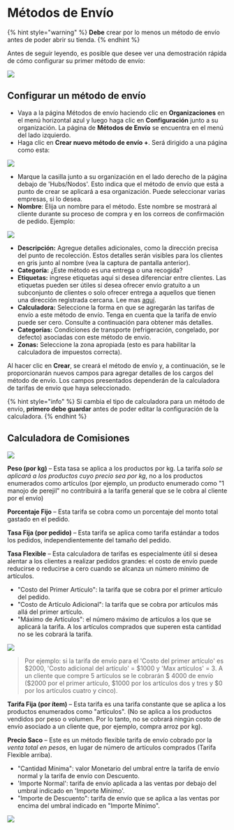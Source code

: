 # Métodos de Envío

{% hint style="warning" %}
 **Debe** crear por lo menos un método de envío antes de poder abrir su tienda.
{% endhint %}

Antes de seguir leyendo, es posible que desee ver una demostración rápida de cómo configurar su primer método de envío:

![](../../.gitbook/assets/shippingmethod.gif)

## Configurar un método de envío

* Vaya a la página Métodos de envío haciendo clic en **Organizaciones** en el menú horizontal azul y luego haga clic en **Configuración** junto a su organización. La página de **Métodos de Envío** se encuentra en el menú del lado izquierdo.
* Haga clic en **Crear nuevo método de envío +**. Será dirigido a una página como esta: 

![](../../.gitbook/assets/newshipping.jpg)

* Marque la casilla junto a su organización en el lado derecho de la página debajo de 'Hubs/Nodos'. Esto indica que el método de envío que está a punto de crear se aplicará a esa organización. Puede seleccionar varias empresas, si lo desea. 
* **Nombre**: Elija un nombre para el método. Este nombre se mostrará al cliente durante su proceso de compra y en los correos de confirmación de pedido. Ejemplo: 

![](../../.gitbook/assets/shippinginfo.jpg)

* **Descripción:** Agregue detalles adicionales, como la dirección precisa del punto de recolección. Estos detalles serán visibles para los clientes en gris junto al nombre \(vea la captura de pantalla anterior\).
* **Categoría:** ¿Este método es una entrega o una recogida? 
* **Etiquetas:** ingrese etiquetas aquí si desea diferenciar entre clientes. Las etiquetas pueden ser útiles si desea ofrecer envío gratuito a un subconjunto de clientes o solo ofrecer entrega a aquellos que tienen una dirección registrada cercana. Lee mas [aquí](customer-management-and-conditional-displays-prices/).
* **Calculadora:** Seleccione la forma en que se agregarán las tarifas de envío a este método de envío. Tenga en cuenta que la tarifa de envío puede ser cero. Consulte a continuación para obtener más detalles.
* **Categorías:** Condiciones de transporte \(refrigeración, congelado, por defecto\) asociadas con este método de envío. 
* **Zonas:** Seleccione la zona apropiada \(esto es para habilitar la calculadora de impuestos correcta\).

Al hacer clic en **Crear**, se creará el método de envío y, a continuación, se le proporcionarán nuevos campos para agregar detalles de los cargos del método de envío. Los campos presentados dependerán de la calculadora de tarifas de envío que haya seleccionado.

{% hint style="info" %}
Si cambia el tipo de calculadora para un método de envío, **primero debe guardar** antes de poder editar la configuración de la calculadora.
{% endhint %}

## Calculadora de Comisiones

![](../../.gitbook/assets/shippingcalc.jpg)

**Peso \(por kg\)** – Esta tasa se aplica a los productos por kg. La tarifa _solo se aplicará a los productos cuyo precio sea por kg_, no a los productos enumerados como artículos \(por ejemplo, un producto enumerado como "1 manojo de perejil" no contribuirá a la tarifa general que se le cobra al cliente por el envío\)

**Porcentaje Fijo** – Esta tarifa se cobra como un porcentaje del monto total gastado en el pedido.

**Tasa Fija \(por pedido\)** – Esta tarifa se aplica como tarifa estándar a todos los pedidos, independientemente del tamaño del pedido.

**Tasa Flexible** – Esta calculadora de tarifas es especialmente útil si desea alentar a los clientes a realizar pedidos grandes: el costo de envío puede reducirse o reducirse a cero cuando se alcanza un número mínimo de artículos. 

* "Costo del Primer Artículo": la tarifa que se cobra por el primer artículo del pedido.
* "Costo de Artículo Adicional": la tarifa que se cobra por artículos más allá del primer artículo.
* "Máximo de Artículos": el número máximo de artículos a los que se aplicará la tarifa. A los artículos comprados que superen esta cantidad no se les cobrará la tarifa. 

![](../../.gitbook/assets/shippingfeeflex.jpg)

> Por ejemplo: si la tarifa de envío para el 'Costo del primer artículo' es $2000, 'Costo adicional del artículo' = $1000 y 'Max artículos' = 3. A un cliente que compre 5 artículos se le cobrarán $ 4000 de envío \($2000 por el primer artículo, $1000 por los artículos dos y tres y $0  por los artículos cuatro y cinco\).

**Tarifa Fija \(por ítem\)** – Esta tarifa es una tarifa constante que se aplica a los productos enumerados como "artículos". \(No se aplica a los productos vendidos por peso o volumen. Por lo tanto, no se cobrará ningún costo de envío asociado a un cliente que, por ejemplo, compra arroz por kg\).

**Precio Saco** – Este es un método flexible tarifa de envío cobrado por la _venta total en pesos_, en lugar de número de artículos comprados \(Tarifa Flexible arriba\).

* "Cantidad Mínima": valor Monetario del umbral entre la tarifa de envío normal y la tarifa de envío con Descuento.
* 'Importe Normal': tarifa de envío aplicada a las ventas por debajo del umbral indicado en 'Importe Mínimo'. 
* "Importe de Descuento": tarifa de envío que se aplica a las ventas por encima del umbral indicado en "Importe Mínimo".

![](../../.gitbook/assets/shippingfeepc.jpg)

